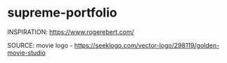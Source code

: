 # supreme-portfolio

INSPIRATION:
https://www.rogerebert.com/

SOURCE:
movie logo - https://seeklogo.com/vector-logo/298119/golden-movie-studio